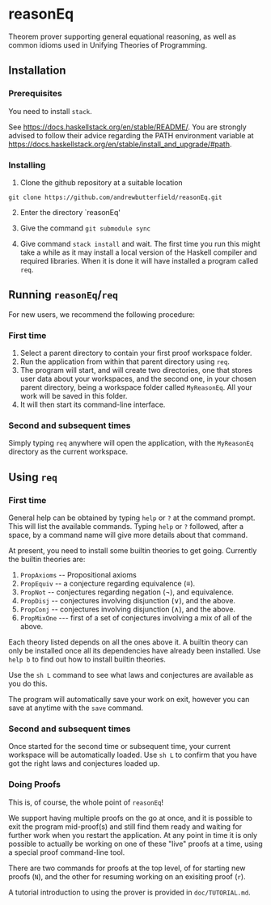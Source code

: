 # reasonEq

Theorem prover supporting general equational reasoning,
as well as common idioms used in Unifying Theories of Programming.

## Installation

### Prerequisites

You need to install `stack`.

See <https://docs.haskellstack.org/en/stable/README/>. You are strongly advised to follow their advice regarding the PATH environment variable at <https://docs.haskellstack.org/en/stable/install_and_upgrade/#path>.

### Installing

1. Clone the github repository at a suitable location

`git clone https://github.com/andrewbutterfield/reasonEq.git`

2. Enter the directory `reasonEq'

3. Give the command `git submodule sync`

4. Give command `stack install` and wait. The first time you run this might take a while as it may install a local version of the Haskell compiler and required libraries. When it is done it will have installed a program called `req`.

## Running `reasonEq`/`req`

For new users, we recommend the following procedure:

### First time

1. Select a parent directory to contain your first proof workspace folder.
2. Run the application from within that parent directory using `req`.
3. The program will start, and will create two directories, one that stores user data about your workspaces, and the second one, in your chosen parent directory, being a workspace folder called `MyReasonEq`. All your work will be saved in this folder.
4. It will then start its command-line interface.

### Second and subsequent times

Simply typing `req` anywhere will open the application, with the `MyReasonEq` directory as the current workspace.

## Using `req`

### First time

General help can be obtained by typing `help` or `?` at the command prompt. 
This will list the available commands. Typing `help` or `?` followed, after a space, by a command name
will give more details about that command.

At present, you need to install some builtin theories to get going.
Currently the builtin theories are:

1. `PropAxioms` -- Propositional axioms
2. `PropEquiv` -- a conjecture regarding equivalence (≡).
3. `PropNot` -- conjectures regarding negation (¬), and equivalence.
4. `PropDisj` -- conjectures involving disjunction (∨), and the above.
5. `PropConj` -- conjectures involving disjunction (∧), and the above.
6. `PropMixOne` --- first of a set of conjectures involving a mix of all of the above.

Each theory listed depends on all the ones above it. 
A builtin theory can only be installed once all its dependencies have already been installed.
Use `help b` to find out how to install builtin theories.


Use the `sh L` command to see what laws and conjectures are available as you do this.

The program will automatically save your work on exit, however you can save at anytime with the `save` command.

### Second and subsequent times

Once started for the second time or subsequent time, your current workspace will be automatically loaded.
Use `sh L` to confirm that you have got the right laws and conjectures loaded up.


### Doing Proofs

This is, of course, the whole point of `reasonEq`!

We support having multiple proofs on the go at once, and it is possible to exit the program
mid-proof(s) and still find them ready and waiting for further work when you restart the application.
At any point in time it is only possible to actually be working on one of these "live" proofs at a time,
using a special proof command-line tool.

There are two commands for proofs at the top level, of for starting new proofs (`N`), and the other
for resuming working on an exisiting proof (`r`).

A tutorial introduction to using the prover is provided in `doc/TUTORIAL.md`.